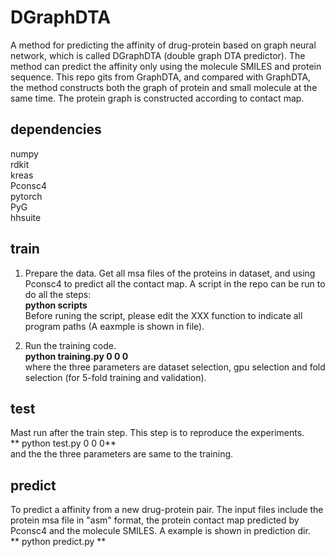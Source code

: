 # DGraphDTA
A method for predicting the affinity of drug-protein based on graph neural network, which is called DGraphDTA (double graph DTA predictor). The method can predict the affinity only using the molecule SMILES and protein sequence. This repo gits from GraphDTA, and compared with GraphDTA, the method constructs both the graph of protein and small molecule at the same time. The protein graph is constructed according to contact map.

## dependencies
numpy <br>
rdkit <br>
kreas <br>
Pconsc4 <br>
pytorch <br>
PyG <br>
hhsuite <br>


## train
1. Prepare the data. Get all msa files of the proteins in dataset, and using Pconsc4 to predict all the contact map. A script in the repo can be run to do all the steps: <br>
**python scripts** <br>
Before runing the script, please edit the XXX  function to indicate all program paths (A eaxmple is shown in file). 

2. Run the training code. <br>
**python training.py 0 0 0** <br>
where the three parameters are dataset selection, gpu selection and fold selection (for 5-fold training and validation).

## test
Mast run after the train step. This step is to reproduce the experiments. <br>
** python test.py 0 0 0** <br>
and the the three parameters are same to the training.

## predict
To predict a affinity from a new drug-protein pair. The input files include the protein msa file in "asm" format, the protein contact map predicted by Pconsc4 and the molecule SMILES. A example is shown in prediction dir. <br>
** python predict.py ** <br>

